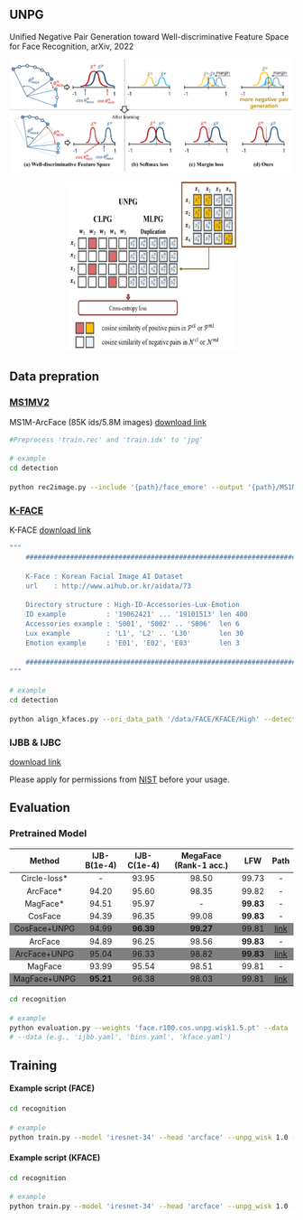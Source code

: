 ## UNPG
Unified Negative Pair Generation toward
Well-discriminative Feature Space for Face
Recognition, arXiv, 2022

![](_images/geo_intro.png)
<p align="center">
<img src="_images/multi_vs_uni.png"  width="300" height="300"/>
</p>

## Data prepration

### [MS1MV2](https://arxiv.org/abs/1801.07698)
MS1M-ArcFace (85K ids/5.8M images) [download link](https://github.com/deepinsight/insightface/wiki/Dataset-Zoo)

```bash
#Preprocess 'train.rec' and 'train.idx' to 'jpg'

# example
cd detection

python rec2image.py --include '{path}/face_emore' --output '{path}/MS1MV2'
```

### [K-FACE](https://arxiv.org/abs/2103.02211)
K-FACE [download link](https://github.com/Jung-Jun-Uk/mixface)

```bash
"""
    ###################################################################

    K-Face : Korean Facial Image AI Dataset
    url    : http://www.aihub.or.kr/aidata/73

    Directory structure : High-ID-Accessories-Lux-Emotion
    ID example          : '19062421' ... '19101513' len 400
    Accessories example : 'S001', 'S002' .. 'S006'  len 6
    Lux example         : 'L1', 'L2' .. 'L30'       len 30
    Emotion example     : 'E01', 'E02', 'E03'       len 3
    
    ###################################################################
"""

# example
cd detection

python align_kfaces.py --ori_data_path '/data/FACE/KFACE/High' --detected_data_path 'kface_retina_align_112x112'
```

### IJBB & IJBC
[download link](https://github.com/IrvingMeng/MagFace)

Please apply for permissions from [NIST](https://www.nist.gov/programs-projects/face-challenges) before your usage.

## Evaluation

### Pretrained Model

<style>    
    .heatMap tr:nth-child(5) { background: grey; }
    .heatMap tr:nth-child(7) { background: grey; }
    .heatMap tr:nth-child(9) { background: grey; }
</style>

<div class="heatMap">

|Method|IJB-B(1e-4)|IJB-C(1e-4)|MegaFace (Rank-1 acc.)|LFW|Path|
|:---:|:---:|:---:|:---:|:---:|:---:|
|Circle-loss*|-|93.95|98.50|99.73|-|
|ArcFace*|94.20|95.60|98.35|99.82|-|
|MagFace*|94.51|95.97|-|**99.83**|-|
|CosFace|94.39|96.35|99.08|**99.83**|-|
|CosFace+UNPG|94.99|**96.39**|**99.27**|99.81|[link](https://koreatechackr-my.sharepoint.com/:u:/g/personal/rnans33_koreatech_ac_kr/EfQrB42yUHlIpy_G-tg7UH4BedVBFywGVRivRTwzkzyeRQ?e=xJ6T48)|
|ArcFace|94.89|96.25|98.56|**99.83**|-|
|ArcFace+UNPG|95.04|96.33|98.82|**99.83**|[link](https://koreatechackr-my.sharepoint.com/:u:/g/personal/rnans33_koreatech_ac_kr/EZlqt0175BVFmG0VvsnhNc8Bym9e18BHt0mrsDXAuk9eMw?e=h75aWI)|
|MagFace|93.99|95.54|98.51|99.81|-|
|MagFace+UNPG|**95.21**|96.38|98.03|99.81|[link](https://koreatechackr-my.sharepoint.com/:u:/g/personal/rnans33_koreatech_ac_kr/EYPx3wZNc3xMkULR7RpIgK0BK0UY_iHs6oZnkg49Xm21sw)|

</div>


```bash
cd recognition

# example
python evaluation.py --weights 'face.r100.cos.unpg.wisk1.5.pt' --data 'ijbc.yaml' 
# --data (e.g., 'ijbb.yaml', 'bins.yaml', 'kface.yaml')
```

## Training
#### Example script (FACE)
```bash
cd recognition

# example 
python train.py --model 'iresnet-34' --head 'arcface' --unpg_wisk 1.0 --data 'data/face.yaml' --hyp 'data/hyp.yaml' --name 'example' --device 0,1
```

#### Example script (KFACE)
```bash
cd recognition

# example 
python train.py --model 'iresnet-34' --head 'arcface' --unpg_wisk 1.0 --data 'data/kface.yaml' --hyp 'data/hyp.yaml' --name 'example' --device 0,1
```